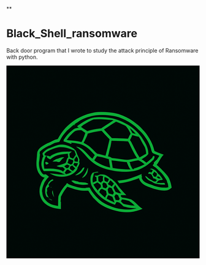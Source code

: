 **

# Black_Shell_ransomware
Back door program that I wrote to study the attack principle of Ransomware with python.

![logo](image/logo.png)
